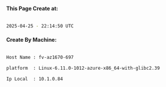 
   
#### This Page Create at:

```bash

2025-04-25 - 22:14:50 UTC

```

#### Create By Machine:

```bash

Host Name : fv-az1670-697

platform  : Linux-6.11.0-1012-azure-x86_64-with-glibc2.39

Ip Local  : 10.1.0.84

```

